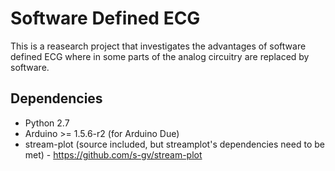 Software Defined ECG
====================

This is a reasearch project that investigates the advantages of software defined ECG where in some parts of the analog circuitry are replaced by software. 

Dependencies
------------

- Python 2.7
- Arduino >= 1.5.6-r2 (for Arduino Due)
- stream-plot (source included, but streamplot's dependencies need to be met) - https://github.com/s-gv/stream-plot

